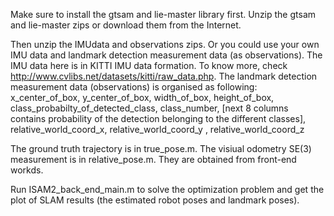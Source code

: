Make sure to install the gtsam and lie-master library first. Unzip the gtsam and lie-master zips or download them from the Internet.

Then unzip the IMUdata and observations zips. Or you could use your own IMU data and landmark detection measurement data (as observations). The IMU data here is in KITTI IMU data formation. To know more, check http://www.cvlibs.net/datasets/kitti/raw_data.php. The landmark detection measurement data (observations) is organised as following: 
x_center_of_box,  y_center_of_box,  width_of_box,  height_of_box, class_probabilty_of_detected_class, class_number, [next 8 columns contains probability of the detection belonging to the different classes], relative_world_coord_x,  relative_world_coord_y ,  relative_world_coord_z

The ground truth trajectory is in true_pose.m. The visiual odometry SE(3) measurement is in relative_pose.m. They are obtained from front-end workds.

Run ISAM2_back_end_main.m to solve the optimization problem and get the plot of SLAM results (the estimated robot poses and landmark poses).
